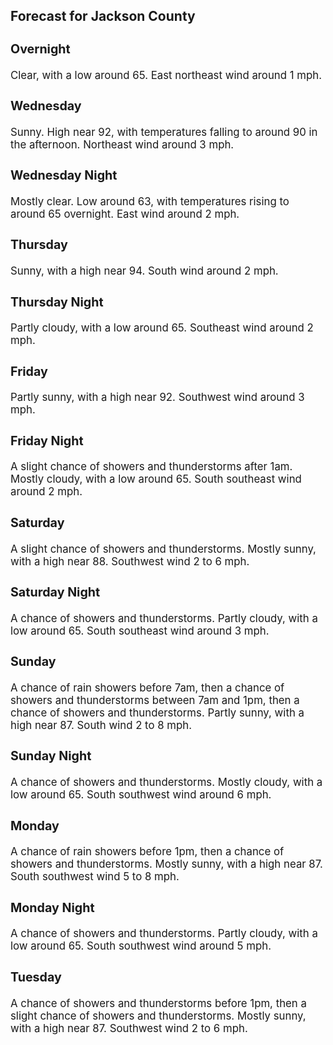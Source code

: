 <div>
   <h2>Forecast for Jackson County</h2>
   <p>
      <div style="font-size:120%">
         <h3>Overnight</h3>Clear, with a low around 65. East northeast wind around 1 mph.<br></div>
   </p>
   <p>
      <div style="font-size:120%">
         <h3>Wednesday</h3>Sunny. High near 92, with temperatures falling to around 90 in the afternoon. Northeast wind around 3 mph.<br></div>
   </p>
   <p>
      <div style="font-size:120%">
         <h3>Wednesday Night</h3>Mostly clear. Low around 63, with temperatures rising to around 65 overnight. East wind around 2 mph.<br></div>
   </p>
   <p>
      <div style="font-size:120%">
         <h3>Thursday</h3>Sunny, with a high near 94. South wind around 2 mph.<br></div>
   </p>
   <p>
      <div style="font-size:120%">
         <h3>Thursday Night</h3>Partly cloudy, with a low around 65. Southeast wind around 2 mph.<br></div>
   </p>
   <p>
      <div style="font-size:120%">
         <h3>Friday</h3>Partly sunny, with a high near 92. Southwest wind around 3 mph.<br></div>
   </p>
   <p>
      <div style="font-size:120%">
         <h3>Friday Night</h3>A slight chance of showers and thunderstorms after 1am. Mostly cloudy, with a low around 65. South southeast wind around 2
         mph.<br></div>
   </p>
   <p>
      <div style="font-size:120%">
         <h3>Saturday</h3>A slight chance of showers and thunderstorms. Mostly sunny, with a high near 88. Southwest wind 2 to 6 mph.<br></div>
   </p>
   <p>
      <div style="font-size:120%">
         <h3>Saturday Night</h3>A chance of showers and thunderstorms. Partly cloudy, with a low around 65. South southeast wind around 3 mph.<br></div>
   </p>
   <p>
      <div style="font-size:120%">
         <h3>Sunday</h3>A chance of rain showers before 7am, then a chance of showers and thunderstorms between 7am and 1pm, then a chance of showers
         and thunderstorms. Partly sunny, with a high near 87. South wind 2 to 8 mph.<br></div>
   </p>
   <p>
      <div style="font-size:120%">
         <h3>Sunday Night</h3>A chance of showers and thunderstorms. Mostly cloudy, with a low around 65. South southwest wind around 6 mph.<br></div>
   </p>
   <p>
      <div style="font-size:120%">
         <h3>Monday</h3>A chance of rain showers before 1pm, then a chance of showers and thunderstorms. Mostly sunny, with a high near 87. South
         southwest wind 5 to 8 mph.<br></div>
   </p>
   <p>
      <div style="font-size:120%">
         <h3>Monday Night</h3>A chance of showers and thunderstorms. Partly cloudy, with a low around 65. South southwest wind around 5 mph.<br></div>
   </p>
   <p>
      <div style="font-size:120%">
         <h3>Tuesday</h3>A chance of showers and thunderstorms before 1pm, then a slight chance of showers and thunderstorms. Mostly sunny, with a
         high near 87. Southwest wind 2 to 6 mph.<br></div>
   </p>
</div>